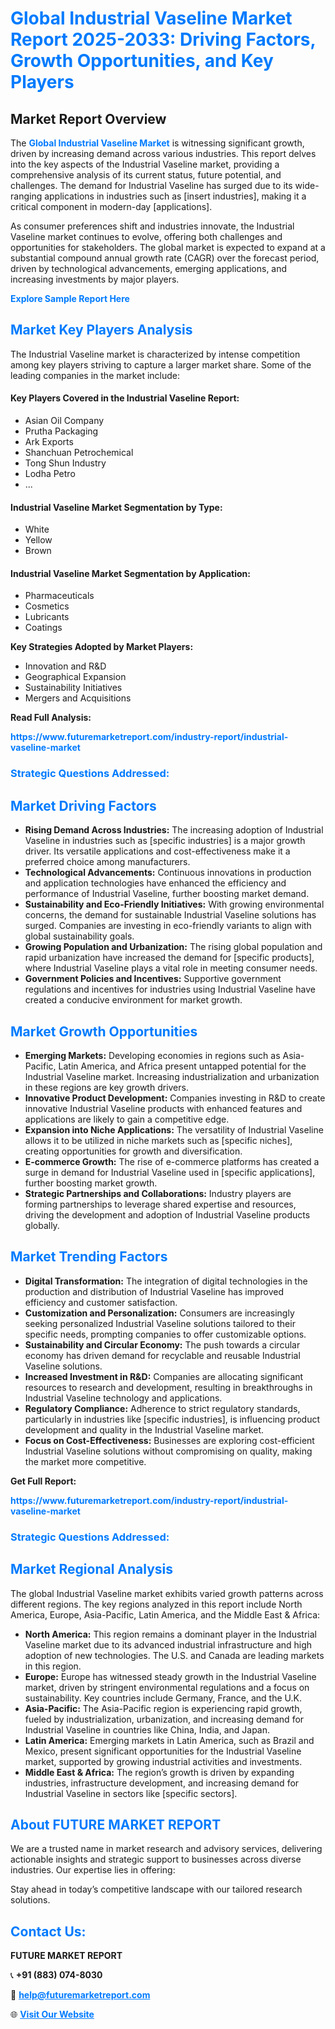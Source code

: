 <h1 style="color: #007BFF;">Global Industrial Vaseline Market Report 2025-2033: Driving Factors, Growth Opportunities, and Key Players</h1>

<section id="overview">
<h2>Market Report Overview</h2>
<p>The <a href="https://www.futuremarketreport.com/industry-report/industrial-vaseline-market" style="color: #007BFF; text-decoration: none;"><strong>Global Industrial Vaseline Market</strong></a> is witnessing significant growth, driven by increasing demand across various industries. This report delves into the key aspects of the Industrial Vaseline market, providing a comprehensive analysis of its current status, future potential, and challenges. The demand for Industrial Vaseline has surged due to its wide-ranging applications in industries such as [insert industries], making it a critical component in modern-day [applications].</p>
<p>As consumer preferences shift and industries innovate, the Industrial Vaseline market continues to evolve, offering both challenges and opportunities for stakeholders. The global market is expected to expand at a substantial compound annual growth rate (CAGR) over the forecast period, driven by technological advancements, emerging applications, and increasing investments by major players.</p>
</section>

<section id="overview">
<p><a href="https://www.futuremarketreport.com/request-sample/reportId=89085" style="color: #007BFF; text-decoration: none;"><strong>Explore Sample Report Here</strong></a></p>
</section>

<section id="key-players">
<h2 style="color: #007BFF;">Market Key Players Analysis</h2>
<p>The Industrial Vaseline market is characterized by intense competition among key players striving to capture a larger market share. Some of the leading companies in the market include:</p>
<h4>Key Players Covered in the Industrial Vaseline Report:</h4>
<ul><li>Asian Oil Company</li><li>Prutha Packaging</li><li>Ark Exports</li><li>Shanchuan Petrochemical</li><li>Tong Shun Industry</li><li>Lodha Petro</li><li>...</li></ul>
<h4>Industrial Vaseline Market Segmentation by Type:</h4>
<ul><li>White</li><li>Yellow</li><li>Brown</li></ul>

<h4>Industrial Vaseline Market Segmentation by Application:</h4>
<ul><li>Pharmaceuticals</li><li>Cosmetics</li><li>Lubricants</li><li>Coatings</li></ul>
<p><strong>Key Strategies Adopted by Market Players:</strong></p>
<ul>
<li>Innovation and R&D</li>
<li>Geographical Expansion</li>
<li>Sustainability Initiatives</li>
<li>Mergers and Acquisitions</li>
</ul>
</section>

<section>
<p><strong>Read Full Analysis: </strong></p><a href="https://www.futuremarketreport.com/industry-report/industrial-vaseline-market" style="color: #007BFF; text-decoration: none;"><strong>https://www.futuremarketreport.com/industry-report/industrial-vaseline-market</strong></a>
<h3 style="color: #007BFF;">Strategic Questions Addressed:</h3>
</section>

<section id="driving-factors">
<h2 style="color: #007BFF;">Market Driving Factors</h2>
<ul>
<li><strong>Rising Demand Across Industries:</strong> The increasing adoption of Industrial Vaseline in industries such as [specific industries] is a major growth driver. Its versatile applications and cost-effectiveness make it a preferred choice among manufacturers.</li>
<li><strong>Technological Advancements:</strong> Continuous innovations in production and application technologies have enhanced the efficiency and performance of Industrial Vaseline, further boosting market demand.</li>
<li><strong>Sustainability and Eco-Friendly Initiatives:</strong> With growing environmental concerns, the demand for sustainable Industrial Vaseline solutions has surged. Companies are investing in eco-friendly variants to align with global sustainability goals.</li>
<li><strong>Growing Population and Urbanization:</strong> The rising global population and rapid urbanization have increased the demand for [specific products], where Industrial Vaseline plays a vital role in meeting consumer needs.</li>
<li><strong>Government Policies and Incentives:</strong> Supportive government regulations and incentives for industries using Industrial Vaseline have created a conducive environment for market growth.</li>
</ul>
</section>

<section id="growth-opportunities">
<h2 style="color: #007BFF;">Market Growth Opportunities</h2>
<ul>
<li><strong>Emerging Markets:</strong> Developing economies in regions such as Asia-Pacific, Latin America, and Africa present untapped potential for the Industrial Vaseline market. Increasing industrialization and urbanization in these regions are key growth drivers.</li>
<li><strong>Innovative Product Development:</strong> Companies investing in R&D to create innovative Industrial Vaseline products with enhanced features and applications are likely to gain a competitive edge.</li>
<li><strong>Expansion into Niche Applications:</strong> The versatility of Industrial Vaseline allows it to be utilized in niche markets such as [specific niches], creating opportunities for growth and diversification.</li>
<li><strong>E-commerce Growth:</strong> The rise of e-commerce platforms has created a surge in demand for Industrial Vaseline used in [specific applications], further boosting market growth.</li>
<li><strong>Strategic Partnerships and Collaborations:</strong> Industry players are forming partnerships to leverage shared expertise and resources, driving the development and adoption of Industrial Vaseline products globally.</li>
</ul>
</section>

<section id="trending-factors">
<h2 style="color: #007BFF;">Market Trending Factors</h2>
<ul>
<li><strong>Digital Transformation:</strong> The integration of digital technologies in the production and distribution of Industrial Vaseline has improved efficiency and customer satisfaction.</li>
<li><strong>Customization and Personalization:</strong> Consumers are increasingly seeking personalized Industrial Vaseline solutions tailored to their specific needs, prompting companies to offer customizable options.</li>
<li><strong>Sustainability and Circular Economy:</strong> The push towards a circular economy has driven demand for recyclable and reusable Industrial Vaseline solutions.</li>
<li><strong>Increased Investment in R&D:</strong> Companies are allocating significant resources to research and development, resulting in breakthroughs in Industrial Vaseline technology and applications.</li>
<li><strong>Regulatory Compliance:</strong> Adherence to strict regulatory standards, particularly in industries like [specific industries], is influencing product development and quality in the Industrial Vaseline market.</li>
<li><strong>Focus on Cost-Effectiveness:</strong> Businesses are exploring cost-efficient Industrial Vaseline solutions without compromising on quality, making the market more competitive.</li>
</ul>
</section>

<section>
<p><strong>Get Full Report: </strong></p><a href="https://www.futuremarketreport.com/industry-report/industrial-vaseline-market" style="color: #007BFF; text-decoration: none;"><strong>https://www.futuremarketreport.com/industry-report/industrial-vaseline-market</strong></a>
<h3 style="color: #007BFF;">Strategic Questions Addressed:</h3>
</section>


<section id="regional-analysis">
<h2 style="color: #007BFF;">Market Regional Analysis</h2>
<p>The global Industrial Vaseline market exhibits varied growth patterns across different regions. The key regions analyzed in this report include North America, Europe, Asia-Pacific, Latin America, and the Middle East & Africa:</p>
<ul>
<li><strong>North America:</strong> This region remains a dominant player in the Industrial Vaseline market due to its advanced industrial infrastructure and high adoption of new technologies. The U.S. and Canada are leading markets in this region.</li>
<li><strong>Europe:</strong> Europe has witnessed steady growth in the Industrial Vaseline market, driven by stringent environmental regulations and a focus on sustainability. Key countries include Germany, France, and the U.K.</li>
<li><strong>Asia-Pacific:</strong> The Asia-Pacific region is experiencing rapid growth, fueled by industrialization, urbanization, and increasing demand for Industrial Vaseline in countries like China, India, and Japan.</li>
<li><strong>Latin America:</strong> Emerging markets in Latin America, such as Brazil and Mexico, present significant opportunities for the Industrial Vaseline market, supported by growing industrial activities and investments.</li>
<li><strong>Middle East & Africa:</strong> The region’s growth is driven by expanding industries, infrastructure development, and increasing demand for Industrial Vaseline in sectors like [specific sectors].</li>
</ul>
</section>

<footer>
<h2 style="color: #007BFF;">About FUTURE MARKET REPORT</h2>
<p>We are a trusted name in market research and advisory services, delivering actionable insights and strategic support to businesses across diverse industries. Our expertise lies in offering:</p>

<p>Stay ahead in today’s competitive landscape with our tailored research solutions.</p>

<h2 style="color: #007BFF;">Contact Us:</h2>
<p><strong>FUTURE MARKET REPORT</strong></p>
<p>📞 <strong>+91 (883) 074-8030</strong></p>
<p>📧 <strong><a href="mailto:help@futuremarketreport.com" style="color: #007BFF;">help@futuremarketreport.com</a></strong></p>
<p>🌐 <strong><a href="https://www.futuremarketreport.com/" style="color: #007BFF;">Visit Our Website</a></strong></p>
</footer>